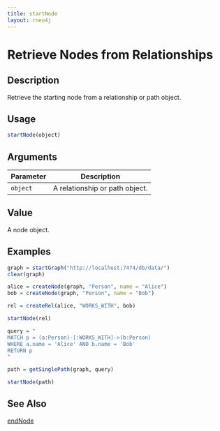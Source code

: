 ```yaml
---
title: startNode
layout: rneo4j
---
```


# Retrieve Nodes from Relationships

## Description

Retrieve the starting node from a relationship or path object.

## Usage

```r
startNode(object)
```

## Arguments

| Parameter | Description     |
| --------- | --------------- |
| `object`     | A relationship or path object. |

## Value

A node object.

## Examples

```r
graph = startGraph("http://localhost:7474/db/data/")
clear(graph)

alice = createNode(graph, "Person", name = "Alice")
bob = createNode(graph, "Person", name = "Bob")

rel = createRel(alice, "WORKS_WITH", bob)

startNode(rel)

query = "
MATCH p = (a:Person)-[:WORKS_WITH]->(b:Person)
WHERE a.name = 'Alice' AND b.name = 'Bob'
RETURN p
"

path = getSinglePath(graph, query)

startNode(path)
```

## See Also

[endNode](end-node.html)